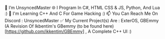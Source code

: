👋 I’m UnsyncedMaster
🌐 I Program In C#, HTML CSS & JS, Python, And Lua :) 
📖 I'm Learning C++ And C For Game Hacking :)
📫 You Can Reach Me On Discord : UnsyncedMaster
✅ My Current Project(s) Are : ExterOS, GBEmmy (A Revision Of Ikbentim's GBemmy (to be found here)[https://github.com/ikkentim/GBEmmy] , A Complete C++ UI :)
